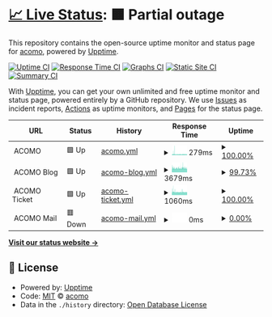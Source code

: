 # [📈 Live Status](https://status.acomo.com.pe): <!--live status--> **🟧 Partial outage**

This repository contains the open-source uptime monitor and status page for [acomo](https://status.acomo.com.pe), powered by [Upptime](https://github.com/upptime/upptime).

[![Uptime CI](https://github.com/ACOMO-FINTECH/status/workflows/Uptime%20CI/badge.svg)](https://github.com/ACOMO-FINTECH/status/actions?query=workflow%3A%22Uptime+CI%22)
[![Response Time CI](https://github.com/ACOMO-FINTECH/status/workflows/Response%20Time%20CI/badge.svg)](https://github.com/ACOMO-FINTECH/status/actions?query=workflow%3A%22Response+Time+CI%22)
[![Graphs CI](https://github.com/ACOMO-FINTECH/status/workflows/Graphs%20CI/badge.svg)](https://github.com/ACOMO-FINTECH/status/actions?query=workflow%3A%22Graphs+CI%22)
[![Static Site CI](https://github.com/ACOMO-FINTECH/status/workflows/Static%20Site%20CI/badge.svg)](https://github.com/ACOMO-FINTECH/status/actions?query=workflow%3A%22Static+Site+CI%22)
[![Summary CI](https://github.com/ACOMO-FINTECH/status/workflows/Summary%20CI/badge.svg)](https://github.com/ACOMO-FINTECH/status/actions?query=workflow%3A%22Summary+CI%22)

With [Upptime](https://upptime.js.org), you can get your own unlimited and free uptime monitor and status page, powered entirely by a GitHub repository. We use [Issues](https://github.com/ACOMO-FINTECH/status/issues) as incident reports, [Actions](https://github.com/ACOMO-FINTECH/status/actions) as uptime monitors, and [Pages](https://status.acomo.com.pe) for the status page.

<!--start: status pages-->
<!-- This summary is generated by Upptime (https://github.com/upptime/upptime) -->
<!-- Do not edit this manually, your changes will be overwritten -->
<!-- prettier-ignore -->
| URL | Status | History | Response Time | Uptime |
| --- | ------ | ------- | ------------- | ------ |
| <img alt="" src="https://icons.duckduckgo.com/ip3/null.ico" height="13"> ACOMO | 🟩 Up | [acomo.yml](https://github.com/ACOMO-FINTECH/status/commits/HEAD/history/acomo.yml) | <details><summary><img alt="Response time graph" src="./graphs/acomo/response-time-week.png" height="20"> 279ms</summary><br><a href="https://status.acomo.com.pe/history/acomo"><img alt="Response time 261" src="https://img.shields.io/endpoint?url=https%3A%2F%2Fraw.githubusercontent.com%2FACOMO-FINTECH%2Fstatus%2FHEAD%2Fapi%2Facomo%2Fresponse-time.json"></a><br><a href="https://status.acomo.com.pe/history/acomo"><img alt="24-hour response time 266" src="https://img.shields.io/endpoint?url=https%3A%2F%2Fraw.githubusercontent.com%2FACOMO-FINTECH%2Fstatus%2FHEAD%2Fapi%2Facomo%2Fresponse-time-day.json"></a><br><a href="https://status.acomo.com.pe/history/acomo"><img alt="7-day response time 279" src="https://img.shields.io/endpoint?url=https%3A%2F%2Fraw.githubusercontent.com%2FACOMO-FINTECH%2Fstatus%2FHEAD%2Fapi%2Facomo%2Fresponse-time-week.json"></a><br><a href="https://status.acomo.com.pe/history/acomo"><img alt="30-day response time 251" src="https://img.shields.io/endpoint?url=https%3A%2F%2Fraw.githubusercontent.com%2FACOMO-FINTECH%2Fstatus%2FHEAD%2Fapi%2Facomo%2Fresponse-time-month.json"></a><br><a href="https://status.acomo.com.pe/history/acomo"><img alt="1-year response time 260" src="https://img.shields.io/endpoint?url=https%3A%2F%2Fraw.githubusercontent.com%2FACOMO-FINTECH%2Fstatus%2FHEAD%2Fapi%2Facomo%2Fresponse-time-year.json"></a></details> | <details><summary><a href="https://status.acomo.com.pe/history/acomo">100.00%</a></summary><a href="https://status.acomo.com.pe/history/acomo"><img alt="All-time uptime 99.97%" src="https://img.shields.io/endpoint?url=https%3A%2F%2Fraw.githubusercontent.com%2FACOMO-FINTECH%2Fstatus%2FHEAD%2Fapi%2Facomo%2Fuptime.json"></a><br><a href="https://status.acomo.com.pe/history/acomo"><img alt="24-hour uptime 100.00%" src="https://img.shields.io/endpoint?url=https%3A%2F%2Fraw.githubusercontent.com%2FACOMO-FINTECH%2Fstatus%2FHEAD%2Fapi%2Facomo%2Fuptime-day.json"></a><br><a href="https://status.acomo.com.pe/history/acomo"><img alt="7-day uptime 100.00%" src="https://img.shields.io/endpoint?url=https%3A%2F%2Fraw.githubusercontent.com%2FACOMO-FINTECH%2Fstatus%2FHEAD%2Fapi%2Facomo%2Fuptime-week.json"></a><br><a href="https://status.acomo.com.pe/history/acomo"><img alt="30-day uptime 100.00%" src="https://img.shields.io/endpoint?url=https%3A%2F%2Fraw.githubusercontent.com%2FACOMO-FINTECH%2Fstatus%2FHEAD%2Fapi%2Facomo%2Fuptime-month.json"></a><br><a href="https://status.acomo.com.pe/history/acomo"><img alt="1-year uptime 100.00%" src="https://img.shields.io/endpoint?url=https%3A%2F%2Fraw.githubusercontent.com%2FACOMO-FINTECH%2Fstatus%2FHEAD%2Fapi%2Facomo%2Fuptime-year.json"></a></details>
| <img alt="" src="https://icons.duckduckgo.com/ip3/null.ico" height="13"> ACOMO Blog | 🟩 Up | [acomo-blog.yml](https://github.com/ACOMO-FINTECH/status/commits/HEAD/history/acomo-blog.yml) | <details><summary><img alt="Response time graph" src="./graphs/acomo-blog/response-time-week.png" height="20"> 3679ms</summary><br><a href="https://status.acomo.com.pe/history/acomo-blog"><img alt="Response time 3746" src="https://img.shields.io/endpoint?url=https%3A%2F%2Fraw.githubusercontent.com%2FACOMO-FINTECH%2Fstatus%2FHEAD%2Fapi%2Facomo-blog%2Fresponse-time.json"></a><br><a href="https://status.acomo.com.pe/history/acomo-blog"><img alt="24-hour response time 3994" src="https://img.shields.io/endpoint?url=https%3A%2F%2Fraw.githubusercontent.com%2FACOMO-FINTECH%2Fstatus%2FHEAD%2Fapi%2Facomo-blog%2Fresponse-time-day.json"></a><br><a href="https://status.acomo.com.pe/history/acomo-blog"><img alt="7-day response time 3679" src="https://img.shields.io/endpoint?url=https%3A%2F%2Fraw.githubusercontent.com%2FACOMO-FINTECH%2Fstatus%2FHEAD%2Fapi%2Facomo-blog%2Fresponse-time-week.json"></a><br><a href="https://status.acomo.com.pe/history/acomo-blog"><img alt="30-day response time 3761" src="https://img.shields.io/endpoint?url=https%3A%2F%2Fraw.githubusercontent.com%2FACOMO-FINTECH%2Fstatus%2FHEAD%2Fapi%2Facomo-blog%2Fresponse-time-month.json"></a><br><a href="https://status.acomo.com.pe/history/acomo-blog"><img alt="1-year response time 3751" src="https://img.shields.io/endpoint?url=https%3A%2F%2Fraw.githubusercontent.com%2FACOMO-FINTECH%2Fstatus%2FHEAD%2Fapi%2Facomo-blog%2Fresponse-time-year.json"></a></details> | <details><summary><a href="https://status.acomo.com.pe/history/acomo-blog">99.73%</a></summary><a href="https://status.acomo.com.pe/history/acomo-blog"><img alt="All-time uptime 98.96%" src="https://img.shields.io/endpoint?url=https%3A%2F%2Fraw.githubusercontent.com%2FACOMO-FINTECH%2Fstatus%2FHEAD%2Fapi%2Facomo-blog%2Fuptime.json"></a><br><a href="https://status.acomo.com.pe/history/acomo-blog"><img alt="24-hour uptime 100.00%" src="https://img.shields.io/endpoint?url=https%3A%2F%2Fraw.githubusercontent.com%2FACOMO-FINTECH%2Fstatus%2FHEAD%2Fapi%2Facomo-blog%2Fuptime-day.json"></a><br><a href="https://status.acomo.com.pe/history/acomo-blog"><img alt="7-day uptime 99.73%" src="https://img.shields.io/endpoint?url=https%3A%2F%2Fraw.githubusercontent.com%2FACOMO-FINTECH%2Fstatus%2FHEAD%2Fapi%2Facomo-blog%2Fuptime-week.json"></a><br><a href="https://status.acomo.com.pe/history/acomo-blog"><img alt="30-day uptime 99.89%" src="https://img.shields.io/endpoint?url=https%3A%2F%2Fraw.githubusercontent.com%2FACOMO-FINTECH%2Fstatus%2FHEAD%2Fapi%2Facomo-blog%2Fuptime-month.json"></a><br><a href="https://status.acomo.com.pe/history/acomo-blog"><img alt="1-year uptime 98.43%" src="https://img.shields.io/endpoint?url=https%3A%2F%2Fraw.githubusercontent.com%2FACOMO-FINTECH%2Fstatus%2FHEAD%2Fapi%2Facomo-blog%2Fuptime-year.json"></a></details>
| <img alt="" src="https://icons.duckduckgo.com/ip3/null.ico" height="13"> ACOMO Ticket | 🟩 Up | [acomo-ticket.yml](https://github.com/ACOMO-FINTECH/status/commits/HEAD/history/acomo-ticket.yml) | <details><summary><img alt="Response time graph" src="./graphs/acomo-ticket/response-time-week.png" height="20"> 1060ms</summary><br><a href="https://status.acomo.com.pe/history/acomo-ticket"><img alt="Response time 1045" src="https://img.shields.io/endpoint?url=https%3A%2F%2Fraw.githubusercontent.com%2FACOMO-FINTECH%2Fstatus%2FHEAD%2Fapi%2Facomo-ticket%2Fresponse-time.json"></a><br><a href="https://status.acomo.com.pe/history/acomo-ticket"><img alt="24-hour response time 1296" src="https://img.shields.io/endpoint?url=https%3A%2F%2Fraw.githubusercontent.com%2FACOMO-FINTECH%2Fstatus%2FHEAD%2Fapi%2Facomo-ticket%2Fresponse-time-day.json"></a><br><a href="https://status.acomo.com.pe/history/acomo-ticket"><img alt="7-day response time 1060" src="https://img.shields.io/endpoint?url=https%3A%2F%2Fraw.githubusercontent.com%2FACOMO-FINTECH%2Fstatus%2FHEAD%2Fapi%2Facomo-ticket%2Fresponse-time-week.json"></a><br><a href="https://status.acomo.com.pe/history/acomo-ticket"><img alt="30-day response time 1056" src="https://img.shields.io/endpoint?url=https%3A%2F%2Fraw.githubusercontent.com%2FACOMO-FINTECH%2Fstatus%2FHEAD%2Fapi%2Facomo-ticket%2Fresponse-time-month.json"></a><br><a href="https://status.acomo.com.pe/history/acomo-ticket"><img alt="1-year response time 1046" src="https://img.shields.io/endpoint?url=https%3A%2F%2Fraw.githubusercontent.com%2FACOMO-FINTECH%2Fstatus%2FHEAD%2Fapi%2Facomo-ticket%2Fresponse-time-year.json"></a></details> | <details><summary><a href="https://status.acomo.com.pe/history/acomo-ticket">100.00%</a></summary><a href="https://status.acomo.com.pe/history/acomo-ticket"><img alt="All-time uptime 98.98%" src="https://img.shields.io/endpoint?url=https%3A%2F%2Fraw.githubusercontent.com%2FACOMO-FINTECH%2Fstatus%2FHEAD%2Fapi%2Facomo-ticket%2Fuptime.json"></a><br><a href="https://status.acomo.com.pe/history/acomo-ticket"><img alt="24-hour uptime 100.00%" src="https://img.shields.io/endpoint?url=https%3A%2F%2Fraw.githubusercontent.com%2FACOMO-FINTECH%2Fstatus%2FHEAD%2Fapi%2Facomo-ticket%2Fuptime-day.json"></a><br><a href="https://status.acomo.com.pe/history/acomo-ticket"><img alt="7-day uptime 100.00%" src="https://img.shields.io/endpoint?url=https%3A%2F%2Fraw.githubusercontent.com%2FACOMO-FINTECH%2Fstatus%2FHEAD%2Fapi%2Facomo-ticket%2Fuptime-week.json"></a><br><a href="https://status.acomo.com.pe/history/acomo-ticket"><img alt="30-day uptime 100.00%" src="https://img.shields.io/endpoint?url=https%3A%2F%2Fraw.githubusercontent.com%2FACOMO-FINTECH%2Fstatus%2FHEAD%2Fapi%2Facomo-ticket%2Fuptime-month.json"></a><br><a href="https://status.acomo.com.pe/history/acomo-ticket"><img alt="1-year uptime 98.45%" src="https://img.shields.io/endpoint?url=https%3A%2F%2Fraw.githubusercontent.com%2FACOMO-FINTECH%2Fstatus%2FHEAD%2Fapi%2Facomo-ticket%2Fuptime-year.json"></a></details>
| <img alt="" src="https://icons.duckduckgo.com/ip3/null.ico" height="13"> ACOMO Mail | 🟥 Down | [acomo-mail.yml](https://github.com/ACOMO-FINTECH/status/commits/HEAD/history/acomo-mail.yml) | <details><summary><img alt="Response time graph" src="./graphs/acomo-mail/response-time-week.png" height="20"> 0ms</summary><br><a href="https://status.acomo.com.pe/history/acomo-mail"><img alt="Response time 1175" src="https://img.shields.io/endpoint?url=https%3A%2F%2Fraw.githubusercontent.com%2FACOMO-FINTECH%2Fstatus%2FHEAD%2Fapi%2Facomo-mail%2Fresponse-time.json"></a><br><a href="https://status.acomo.com.pe/history/acomo-mail"><img alt="24-hour response time 0" src="https://img.shields.io/endpoint?url=https%3A%2F%2Fraw.githubusercontent.com%2FACOMO-FINTECH%2Fstatus%2FHEAD%2Fapi%2Facomo-mail%2Fresponse-time-day.json"></a><br><a href="https://status.acomo.com.pe/history/acomo-mail"><img alt="7-day response time 0" src="https://img.shields.io/endpoint?url=https%3A%2F%2Fraw.githubusercontent.com%2FACOMO-FINTECH%2Fstatus%2FHEAD%2Fapi%2Facomo-mail%2Fresponse-time-week.json"></a><br><a href="https://status.acomo.com.pe/history/acomo-mail"><img alt="30-day response time 0" src="https://img.shields.io/endpoint?url=https%3A%2F%2Fraw.githubusercontent.com%2FACOMO-FINTECH%2Fstatus%2FHEAD%2Fapi%2Facomo-mail%2Fresponse-time-month.json"></a><br><a href="https://status.acomo.com.pe/history/acomo-mail"><img alt="1-year response time 1186" src="https://img.shields.io/endpoint?url=https%3A%2F%2Fraw.githubusercontent.com%2FACOMO-FINTECH%2Fstatus%2FHEAD%2Fapi%2Facomo-mail%2Fresponse-time-year.json"></a></details> | <details><summary><a href="https://status.acomo.com.pe/history/acomo-mail">0.00%</a></summary><a href="https://status.acomo.com.pe/history/acomo-mail"><img alt="All-time uptime 37.34%" src="https://img.shields.io/endpoint?url=https%3A%2F%2Fraw.githubusercontent.com%2FACOMO-FINTECH%2Fstatus%2FHEAD%2Fapi%2Facomo-mail%2Fuptime.json"></a><br><a href="https://status.acomo.com.pe/history/acomo-mail"><img alt="24-hour uptime 0.00%" src="https://img.shields.io/endpoint?url=https%3A%2F%2Fraw.githubusercontent.com%2FACOMO-FINTECH%2Fstatus%2FHEAD%2Fapi%2Facomo-mail%2Fuptime-day.json"></a><br><a href="https://status.acomo.com.pe/history/acomo-mail"><img alt="7-day uptime 0.00%" src="https://img.shields.io/endpoint?url=https%3A%2F%2Fraw.githubusercontent.com%2FACOMO-FINTECH%2Fstatus%2FHEAD%2Fapi%2Facomo-mail%2Fuptime-week.json"></a><br><a href="https://status.acomo.com.pe/history/acomo-mail"><img alt="30-day uptime 0.00%" src="https://img.shields.io/endpoint?url=https%3A%2F%2Fraw.githubusercontent.com%2FACOMO-FINTECH%2Fstatus%2FHEAD%2Fapi%2Facomo-mail%2Fuptime-month.json"></a><br><a href="https://status.acomo.com.pe/history/acomo-mail"><img alt="1-year uptime 1.84%" src="https://img.shields.io/endpoint?url=https%3A%2F%2Fraw.githubusercontent.com%2FACOMO-FINTECH%2Fstatus%2FHEAD%2Fapi%2Facomo-mail%2Fuptime-year.json"></a></details>

<!--end: status pages-->

[**Visit our status website →**](https://status.acomo.com.pe)

## 📄 License

- Powered by: [Upptime](https://github.com/upptime/upptime)
- Code: [MIT](./LICENSE) © [acomo](https://status.acomo.com.pe)
- Data in the `./history` directory: [Open Database License](https://opendatacommons.org/licenses/odbl/1-0/)
